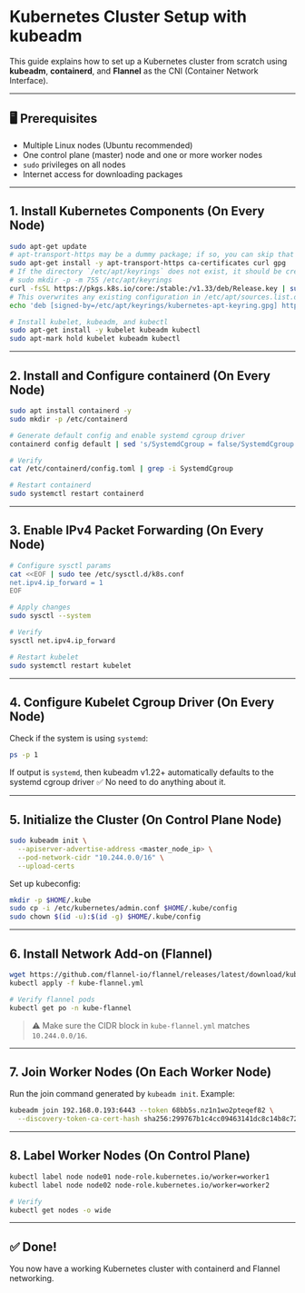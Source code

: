 # Kubernetes Cluster Setup with kubeadm

This guide explains how to set up a Kubernetes cluster from scratch using **kubeadm**, **containerd**, and **Flannel** as the CNI (Container Network Interface).

---

## 🖥️ Prerequisites

* Multiple Linux nodes (Ubuntu recommended)
* One control plane (master) node and one or more worker nodes
* `sudo` privileges on all nodes
* Internet access for downloading packages

---

## 1. Install Kubernetes Components (On Every Node)

```bash
sudo apt-get update
# apt-transport-https may be a dummy package; if so, you can skip that package
sudo apt-get install -y apt-transport-https ca-certificates curl gpg
# If the directory `/etc/apt/keyrings` does not exist, it should be created before the curl command, read the note below.
# sudo mkdir -p -m 755 /etc/apt/keyrings
curl -fsSL https://pkgs.k8s.io/core:/stable:/v1.33/deb/Release.key | sudo gpg --dearmor -o /etc/apt/keyrings/kubernetes-apt-keyring.gpg
# This overwrites any existing configuration in /etc/apt/sources.list.d/kubernetes.list
echo 'deb [signed-by=/etc/apt/keyrings/kubernetes-apt-keyring.gpg] https://pkgs.k8s.io/core:/stable:/v1.33/deb/ /' | sudo tee /etc/apt/sources.list.d/kubernetes.list

# Install kubelet, kubeadm, and kubectl
sudo apt-get install -y kubelet kubeadm kubectl
sudo apt-mark hold kubelet kubeadm kubectl
```

---

## 2. Install and Configure containerd (On Every Node)

```bash
sudo apt install containerd -y
sudo mkdir -p /etc/containerd

# Generate default config and enable systemd cgroup driver
containerd config default | sed 's/SystemdCgroup = false/SystemdCgroup = true/' | sudo tee /etc/containerd/config.toml

# Verify
cat /etc/containerd/config.toml | grep -i SystemdCgroup

# Restart containerd
sudo systemctl restart containerd
```

---

## 3. Enable IPv4 Packet Forwarding (On Every Node)

```bash
# Configure sysctl params
cat <<EOF | sudo tee /etc/sysctl.d/k8s.conf
net.ipv4.ip_forward = 1
EOF

# Apply changes
sudo sysctl --system

# Verify
sysctl net.ipv4.ip_forward

# Restart kubelet
sudo systemctl restart kubelet
```

---

## 4. Configure Kubelet Cgroup Driver (On Every Node)

Check if the system is using `systemd`:

```bash
ps -p 1
```

If output is `systemd`, then kubeadm v1.22+ automatically defaults to the systemd cgroup driver ✅ No need to do anything about it.

---

## 5. Initialize the Cluster (On Control Plane Node)

```bash
sudo kubeadm init \
  --apiserver-advertise-address <master_node_ip> \
  --pod-network-cidr "10.244.0.0/16" \
  --upload-certs
```

Set up kubeconfig:

```bash
mkdir -p $HOME/.kube
sudo cp -i /etc/kubernetes/admin.conf $HOME/.kube/config
sudo chown $(id -u):$(id -g) $HOME/.kube/config
```

---

## 6. Install Network Add-on (Flannel)

```bash
wget https://github.com/flannel-io/flannel/releases/latest/download/kube-flannel.yml
kubectl apply -f kube-flannel.yml

# Verify flannel pods
kubectl get po -n kube-flannel
```

> ⚠️ Make sure the CIDR block in `kube-flannel.yml` matches `10.244.0.0/16`.

---

## 7. Join Worker Nodes (On Each Worker Node)

Run the join command generated by `kubeadm init`. Example:

```bash
kubeadm join 192.168.0.193:6443 --token 68bb5s.nz1n1wo2pteqef82 \
  --discovery-token-ca-cert-hash sha256:299767b1c4cc09463141dc8c14b8c7263012ec21bdbbc2b0524fd013ddc66e07
```

---

## 8. Label Worker Nodes (On Control Plane)

```bash
kubectl label node node01 node-role.kubernetes.io/worker=worker1
kubectl label node node02 node-role.kubernetes.io/worker=worker2

# Verify
kubectl get nodes -o wide
```

---

## ✅ Done!

You now have a working Kubernetes cluster with containerd and Flannel networking.
